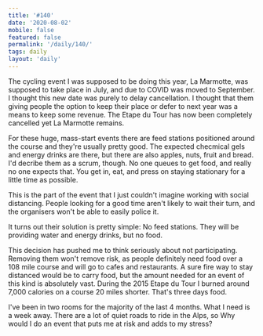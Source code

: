 ```yaml
---
title: '#140'
date: '2020-08-02'
mobile: false
featured: false
permalink: '/daily/140/'
tags: daily
layout: 'daily'
---
```


The cycling event I was supposed to be doing this year, La Marmotte, was supposed to take place in July, and due to COVID was moved to September. I thought this new date was purely to delay cancellation. I thought that them giving people the option to keep their place or defer to next year was a means to keep some revenue. The Etape du Tour has now been completely cancelled yet La Marmotte remains.

For these huge, mass-start events there are feed stations positioned around the course and they're usually pretty good. The expected checmical gels and energy drinks are there, but there are also apples, nuts, fruit and bread. I'd decribe them as a scrum, though. No one queues to get food, and really no one expects that. You get in, eat, and press on staying stationary for a little time as possible.

This is the part of the event that I just couldn't imagine working with social distancing. People looking for a good time aren't likely to wait their turn, and the organisers won't be able to easily police it.

It turns out their solution is pretty simple: No feed stations. They will be providing water and energy drinks, but no food.

This decision has pushed me to think seriously about not participating. Removing them won't remove risk, as people definitely need food over a 108 mile course and will go to cafes and restaurants. A sure fire way to stay distanced would be to carry food, but the amount needed for an event of this kind is absolutely vast. During the 2015 Etape du Tour I burned around 7,000 calories on a course 20 miles shorter. That's three days food.

I've been in two rooms for the majority of the last 4 months. What I need is a week away. There are a lot of quiet roads to ride in the Alps, so Why would I do an event that puts me at risk and adds to my stress?
